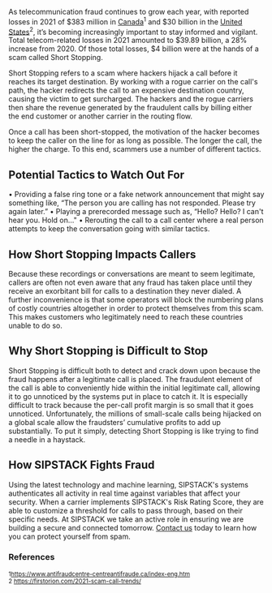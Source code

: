 As telecommunication fraud continues to grow each year, with reported losses in 2021 of $383 million in [Canada](https://www.sipstack.com/resources/blog/the-state-of-spam-calling-in-canada)<sup>1</sup> and $30 billion in the [United States](https://www.sipstack.com/resources/blog/the-state-of-spam-calling-in-the-US)<sup>2</sup>, it’s becoming increasingly important to stay informed and vigilant. Total telecom-related losses in 2021 amounted to $39.89 billion, a 28% increase from 2020. Of those total losses, $4 billion were at the hands of a scam called Short Stopping. 

Short Stopping refers to a scam where hackers hijack a call before it reaches its target destination. By working with a rogue carrier on the call's path, the hacker redirects the call to an expensive destination country, causing the victim to get surcharged. The hackers and the rogue carriers then share the revenue generated by the fraudulent calls by billing either the end customer or another carrier in the routing flow.

Once a call has been short-stopped, the motivation of the hacker becomes to keep the caller on the line for as long as possible. The longer the call, the higher the charge. To this end, scammers use a number of different tactics. 

## Potential Tactics to Watch Out For
•	Providing a false ring tone or a fake network announcement that might say something like, “The person you are calling has not responded. Please try again later.”
•	Playing a prerecorded message such as, “Hello? Hello? I can't hear you. Hold on…"
•	Rerouting the call to a call center where a real person attempts to keep the conversation going with similar tactics. 

## How Short Stopping Impacts Callers
Because these recordings or conversations are meant to seem legitimate, callers are often not even aware that any fraud has taken place until they receive an exorbitant bill for calls to a destination they never dialed. A further inconvenience is that some operators will block the numbering plans of costly countries altogether in order to protect themselves from this scam. This makes customers who legitimately need to reach these countries unable to do so.

## Why Short Stopping is Difficult to Stop
Short Stopping is difficult both to detect and crack down upon because the fraud happens after a legitimate call is placed. The fraudulent element of the call is able to conveniently hide within the initial legitimate call, allowing it to go unnoticed by the systems put in place to catch it. It is especially difficult to track because the per-call profit margin is so small that it goes unnoticed. Unfortunately, the millions of small-scale calls being hijacked on a global scale allow the fraudsters’ cumulative profits to add up substantially. To put it simply, detecting Short Stopping is like trying to find a needle in a haystack. 

## How SIPSTACK Fights Fraud
Using the latest technology and machine learning, SIPSTACK's systems authenticates all activity in real time against variables that affect your security. When a carrier implements SIPSTACK's Risk Rating Score, they are able to customize a threshold for calls to pass through, based on their specific needs. At SIPSTACK we take an active role in ensuring we are building a secure and connected tomorrow. [Contact us](https://www.sipstack.com/contact/us) today to learn how you can protect yourself from spam.

### References
<sup>1<a href="https://www.antifraudcentre-centreantifraude.ca/index-eng.htm" target="_blank">https://www.antifraudcentre-centreantifraude.ca/index-eng.htm</a></sup>  
<sup>2 <a href="https://firstorion.com/2021-scam-call-trends/" target="_blank">https://firstorion.com/2021-scam-call-trends/</a></sup> 

